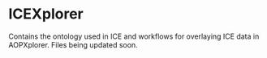 # ICEXplorer
Contains the ontology used in ICE and workflows for overlaying ICE data in AOPXplorer. Files being updated soon.

